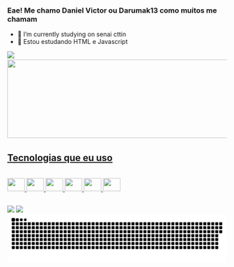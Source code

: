 ### Eae! Me chamo Daniel Victor ou Darumak13 como muitos me chamam
- 🔭 I’m currently studying on senai cttin
- 🌱 Estou estudando HTML e Javascript

<div> 
  <a href="https://github.com/Darumak13">
  <img height="180cm" src="https://github-readme-stats.vercel.app/api?username=Darumak13&show_icons=true&theme=synthwave&include_all_commits=true&count_private=tue"/>
  <img height="180cm" width="576" src="https://github-readme-stats.vercel.app/api/top-langs/?username=Darumak13&layout=compact&langs_count=168theme=synthwave"/>
</div>

## Tecnologias que eu uso

<div style="display: inline_block"><br>
  <img align="center  alt="Daru-C" height="30" width="40" src="https://cdn.jsdelivr.net/gh/devicons/devicon@latest/icons/c/c-original.svg">
  <img align="center  alt="Daru-C++" height="30" width="40" src="https://cdn.jsdelivr.net/gh/devicons/devicon@latest/icons/cplusplus/cplusplus-original.svg" />
  <img align="center  alt="Daru-Java" height="30" width="40" src="https://cdn.jsdelivr.net/gh/devicons/devicon@latest/icons/java/java-original-wordmark.svg" />
  <img align="center  alt="Daru-JS" height="30" width="40" src="https://cdn.jsdelivr.net/gh/devicons/devicon@latest/icons/javascript/javascript-original.svg" />
  <img align="center  alt="Daru-SQL" height="30" width="40" src="https://cdn.jsdelivr.net/gh/devicons/devicon@latest/icons/mysql/mysql-original-wordmark.svg" />
  <img align="center  alt="Daru-HTML" height="30" width="40" src="https://cdn.jsdelivr.net/gh/devicons/devicon@latest/icons/html5/html5-original.svg" />
</div>

## 

<div> 
  <a href = "Daniel:danielvictor65.dv@gmail.com"><img src="https://img.shields.io/badge/-Gmail-%23333?style=for-the-badge&logo=gmail&logoColor=white" target="_blank"></a>
  <a href="www.linkedin.com/in/daniel4213" target="_blank"><img src="https://img.shields.io/badge/-LinkedIn-%230077B5?style=for-the-badge&logo=linkedin&logoColor=white" target="_blank"></a> 
</div>

<picture>
  <source media="(prefers-color-scheme: dark)" srcset="https://raw.githubusercontent.com/Darumak13/Darumak13/output/github-contribution-grid-snake-dark.svg">
  <source media="(prefers-color-scheme: light)" srcset="https://raw.githubusercontent.com/Darumak13/Darumak13/output/github-contribution-grid-snake.svg">
  <img alt="github contribution grid snake animation" src="https://raw.githubusercontent.com/Darumak13/Darumak13/output/github-contribution-grid-snake.svg">
</picture>

<!--

Here are some ideas to get you started:

- 👯 I’m looking to collaborate on ...
- 🤔 I’m looking for help with ...
- 💬 Ask me about ...
- 📫 How to reach me: ...
- 😄 Pronouns: ...
- ⚡ Fun fact: ...
-->
